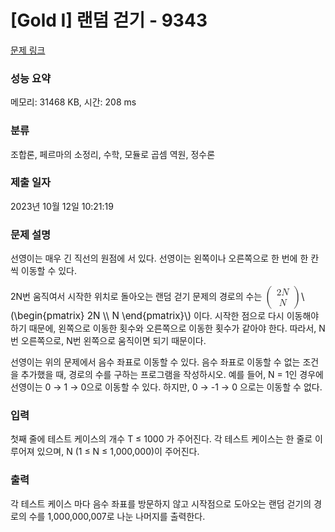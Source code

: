 # [Gold I] 랜덤 걷기 - 9343 

[문제 링크](https://www.acmicpc.net/problem/9343) 

### 성능 요약

메모리: 31468 KB, 시간: 208 ms

### 분류

조합론, 페르마의 소정리, 수학, 모듈로 곱셈 역원, 정수론

### 제출 일자

2023년 10월 12일 10:21:19

### 문제 설명

<p>선영이는 매우 긴 직선의 원점에 서 있다. 선영이는 왼쪽이나 오른쪽으로 한 번에 한 칸씩 이동할 수 있다.</p>

<p>2N번 움직여서 시작한 위치로 돌아오는 랜덤 걷기 문제의 경로의 수는 <mjx-container class="MathJax" jax="CHTML" style="font-size: 109%; position: relative;"><mjx-math class="MJX-TEX" aria-hidden="true"><mjx-mrow><mjx-mo class="mjx-s3"><mjx-c class="mjx-c28 TEX-S3"></mjx-c></mjx-mo><mjx-mtable style="min-width: 1.388em;"><mjx-table><mjx-itable><mjx-mtr><mjx-mtd style="padding-bottom: 0.2em;"><mjx-mn class="mjx-n"><mjx-c class="mjx-c32"></mjx-c></mjx-mn><mjx-mi class="mjx-i"><mjx-c class="mjx-c1D441 TEX-I"></mjx-c></mjx-mi><mjx-tstrut></mjx-tstrut></mjx-mtd></mjx-mtr><mjx-mtr><mjx-mtd style="padding-top: 0.2em;"><mjx-mi class="mjx-i"><mjx-c class="mjx-c1D441 TEX-I"></mjx-c></mjx-mi><mjx-tstrut></mjx-tstrut></mjx-mtd></mjx-mtr></mjx-itable></mjx-table></mjx-mtable><mjx-mo class="mjx-s3"><mjx-c class="mjx-c29 TEX-S3"></mjx-c></mjx-mo></mjx-mrow></mjx-math><mjx-assistive-mml unselectable="on" display="inline"><math xmlns="http://www.w3.org/1998/Math/MathML"><mrow data-mjx-texclass="INNER"><mo data-mjx-texclass="OPEN">(</mo><mtable columnspacing="1em" rowspacing="4pt"><mtr><mtd><mn>2</mn><mi>N</mi></mtd></mtr><mtr><mtd><mi>N</mi></mtd></mtr></mtable><mo data-mjx-texclass="CLOSE">)</mo></mrow></math></mjx-assistive-mml><span aria-hidden="true" class="no-mathjax mjx-copytext">\(\begin{pmatrix}  2N  \\  N  \end{pmatrix}\)</span></mjx-container> 이다. 시작한 점으로 다시 이동해야 하기 때문에, 왼쪽으로 이동한 횟수와 오른쪽으로 이동한 횟수가 같아야 한다. 따라서, N번 오른쪽으로, N번 왼쪽으로 움직이면 되기 때문이다.</p>

<p>선영이는 위의 문제에서 음수 좌표로 이동할 수 있다. 음수 좌표로 이동할 수 없는 조건을 추가했을 때, 경로의 수를 구하는 프로그램을 작성하시오. 예를 들어, N = 1인 경우에 선영이는 0 → 1 → 0으로 이동할 수 있다. 하지만, 0 → -1 → 0 으로는 이동할 수 없다.</p>

### 입력 

 <p>첫째 줄에 테스트 케이스의 개수 T ≤ 1000 가 주어진다. 각 테스트 케이스는 한 줄로 이루어져 있으며, N (1 ≤ N ≤ 1,000,000)이 주어진다.</p>

### 출력 

 <p>각 테스트 케이스 마다 음수 좌표를 방문하지 않고 시작점으로 도아오는 랜덤 걷기의 경로의 수를 1,000,000,007로 나눈 나머지를 출력한다.</p>

